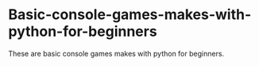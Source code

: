# Basic-console-games-makes-with-python-for-beginners
These are basic console games makes with python for beginners.
